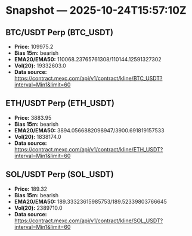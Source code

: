 # Snapshot — 2025-10-24T15:57:10Z

## BTC/USDT Perp (BTC_USDT)
- **Price:** 109975.2
- **Bias 15m:** bearish
- **EMA20/EMA50:** 110068.23765761308/110144.12591327302
- **Vol(20):** 19332603.0
- **Data source:** https://contract.mexc.com/api/v1/contract/kline/BTC_USDT?interval=Min1&limit=60

## ETH/USDT Perp (ETH_USDT)
- **Price:** 3883.95
- **Bias 15m:** bearish
- **EMA20/EMA50:** 3894.0566882098947/3900.691819157533
- **Vol(20):** 1838174.0
- **Data source:** https://contract.mexc.com/api/v1/contract/kline/ETH_USDT?interval=Min1&limit=60

## SOL/USDT Perp (SOL_USDT)
- **Price:** 189.32
- **Bias 15m:** bearish
- **EMA20/EMA50:** 189.33323615985753/189.52339803766645
- **Vol(20):** 2389710.0
- **Data source:** https://contract.mexc.com/api/v1/contract/kline/SOL_USDT?interval=Min1&limit=60
